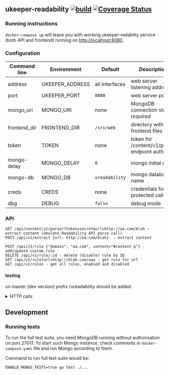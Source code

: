 ## ukeeper-readability [![build](https://github.com/umputun/ukeeper-redabilty/actions/workflows/ci.yml/badge.svg)](https://github.com/ukeeper/ukeeper-redabilty/actions/workflows/ci.yml) [![Coverage Status](https://coveralls.io/repos/github/ukeeper/ukeeper-readability/badge.svg?branch=master)](https://coveralls.io/github/ukeeper/ukeeper-readability?branch=master)

### Running instructions

`docker-compose up` will leave you with working ukeeper-redabilty service (both API and frontend) running on <http://localhost:8080>.

### Configuration

| Command line | Environment     | Default        | Description                                |
|--------------|-----------------|----------------|--------------------------------------------|
| address      | UKEEPER_ADDRESS | all interfaces | web server listening address               |
| port         | UKEEPER_PORT    | `8080`         | web server port                            |
| mongo_uri    | MONGO_URI       | none           | MongoDB connection string, _required_      |
| frontend_dir | FRONTEND_DIR    | `/srv/web`     | directory with frontend files              |
| token        | TOKEN           | none           | token for /content/v1/parser endpoint auth |
| mongo-delay  | MONGO_DELAY     | `0`            | mongo initial delay                        |
| mongo-db     | MONGO_DB        | `ureadability` | mongo database name                        |
| creds        | CREDS           | none           | credentials for protected calls            |
| dbg          | DEBUG           | `false`        | debug mode                                 |

### API

    GET /api/content/v1/parser?token=secret&url=http://aa.com/blah - extract content (emulate Readability API parse call)
    POST /api/v1/extract {url: http://aa.com/blah}  - extract content

    POST /api/v1/rule {"domain": "aa.com", content="#content p"} - add/update custom rule
    DELETE /api/v1/rule/:id - delete (disable) rule by ID
    GET /api/v1/rule?url=http://blah.com/aaa - get rule for url
    GET /api/v1/rules - get all rules, enabled and disabled

#### testing

on master (dev version) prefix /ureadability should be added

<details><summary>HTTP calls</summary>

    http POST "master.radio-t.com:8780/ureadability/api/v1/rule" domain=blah.ukeeper.com content="#content p" enabled:=true
    HTTP/1.1 200 OK
    Access-Control-Allow-Headers: Content-Type, Authorization, X-Requested-With
    Access-Control-Allow-Methods: GET, PUT, POST, DELETE, OPTIONS
    Access-Control-Allow-Origin: *
    Application-Name: ureadability
    Connection: keep-alive
    Content-Length: 110
    Content-Type: application/json; charset=utf-8
    Date: Mon, 11 Jan 2016 02:38:13 GMT
    Org: Umputun
    Server: nginx/1.9.7

    {
        "content": "#content p",
        "domain": "blah.ukeeper.com",
        "enabled": true,
        "id": "56931595daa6d301279ba801",
        "user": ""
    }


    http  "master.radio-t.com:8780/ureadability/api/v1/rules"
    HTTP/1.1 200 OK
    Access-Control-Allow-Headers: Content-Type, Authorization, X-Requested-With
    Access-Control-Allow-Methods: GET, PUT, POST, DELETE, OPTIONS
    Access-Control-Allow-Origin: *
    Application-Name: ureadability
    Connection: keep-alive
    Content-Length: 219
    Content-Type: application/json; charset=utf-8
    Date: Mon, 11 Jan 2016 02:38:34 GMT
    Org: Umputun
    Server: nginx/1.9.7

    [
        {
            "content": "#content p",
            "domain": "p.ukeeper.com",
            "enabled": true,
            "id": "5693123fdaa6d301279ba800",
            "user": ""
        },
        {
            "content": "#content p",
            "domain": "blah.ukeeper.com",
            "enabled": true,
            "id": "56931595daa6d301279ba801",
            "user": ""
        }
    ]
</details>

## Development

### Running tests

To run the full test suite, you need MongoDB running without authorisation on port 27017. To start such Mongo instance, check comments in `docker-compose.yaml` file and run Mongo according to them.

Command to run full test suite would be:

```shell
ENABLE_MONGO_TESTS=true go test ./...
```